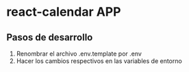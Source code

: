 # react-calendar APP

## Pasos de desarrollo

1. Renombrar el archivo .env.template por .env
2. Hacer los cambios respectivos en las variables de entorno
